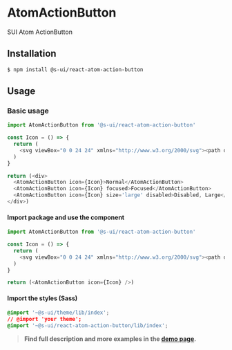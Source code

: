 # AtomActionButton

SUI Atom ActionButton

## Installation

```sh
$ npm install @s-ui/react-atom-action-button
```

## Usage

### Basic usage

```js
import AtomActionButton from '@s-ui/react-atom-action-button'

const Icon = () => {
  return (
    <svg viewBox="0 0 24 24" xmlns="http://www.w3.org/2000/svg"><path d="m6.3506 6.3506 2.649 2.649h-6v-6l1.938 1.938c1.842-1.849 4.347-2.938 7.062-2.938 5.515 0 10 4.486 10 10h-2c0-4.411-3.588-8-8-8-2.172 0-4.176.872-5.649 2.351zm11.2988 11.2988-2.649-2.649h6v6l-1.938-1.939c-1.842 1.85-4.347 2.939-7.062 2.939-5.515 0-10-4.486-10-10h2c0 4.411 3.588 8 8 8 2.172 0 4.176-.872 5.649-2.351z" /></svg>
  )
}

return (<div>
  <AtomActionButton icon={Icon}>Normal</AtomActionButton>
  <AtomActionButton icon={Icon} focused>Focused</AtomActionButton>
  <AtomActionButton icon={Icon} size='large' disabled>Disabled, Large</AtomActionButton>
</div>)

```

#### Import package and use the component

```js
import AtomActionButton from '@s-ui/react-atom-action-button'

const Icon = () => {
  return (
    <svg viewBox="0 0 24 24" xmlns="http://www.w3.org/2000/svg"><path d="m6.3506 6.3506 2.649 2.649h-6v-6l1.938 1.938c1.842-1.849 4.347-2.938 7.062-2.938 5.515 0 10 4.486 10 10h-2c0-4.411-3.588-8-8-8-2.172 0-4.176.872-5.649 2.351zm11.2988 11.2988-2.649-2.649h6v6l-1.938-1.939c-1.842 1.85-4.347 2.939-7.062 2.939-5.515 0-10-4.486-10-10h2c0 4.411 3.588 8 8 8 2.172 0 4.176-.872 5.649-2.351z" /></svg>
  )
}

return (<AtomActionButton icon={Icon} />)
```

#### Import the styles (Sass)

```css
@import '~@s-ui/theme/lib/index';
// @import 'your theme';
@import '~@s-ui/react-atom-action-button/lib/index';
```


> **Find full description and more examples in the [demo page](#).**